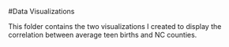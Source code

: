 #Data Visualizations

This folder contains the two visualizations I created to display the correlation between average teen births and NC counties.
